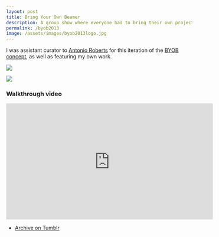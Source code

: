 ```yaml
---
layout: post
title: Bring Your Own Beamer
description: A group show where everyone had to bring their own projector.
permalink: /byob2013
image: /assets/images/byob2013logo.jpg
---
```


I was assistant curator to [Antonio Roberts](https://www.hellocatfood.com/byob-birmingham-2013-2/) for this iteration of the [BYOB concept](http://byobworldwide.com), as well as featuring my own work. 

![](http://art.peteashton.com/assets/images/byob2013poster.jpg)

![](http://art.peteashton.com/assets/images/byob2013pic.jpg)

### Walkthrough video

<iframe width="560" height="315" src="https://www.youtube.com/embed/zFpjVoPSMU0" frameborder="0" allow="accelerometer; autoplay; encrypted-media; gyroscope; picture-in-picture" allowfullscreen></iframe>


- [Archive on Tumblr](https://byobbirmingham.tumblr.com)